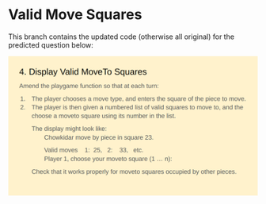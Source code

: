 # Valid Move Squares

This branch contains the updated code (otherwise all original) for the predicted question below:

![](https://github.com/LeoTovell/Dastan/blob/res/res/q4.png?raw=true)
